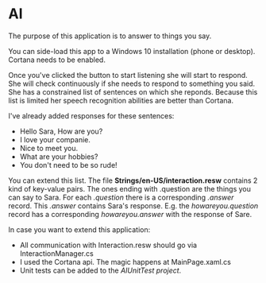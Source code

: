 <h1>AI</h1>

The purpose of this application is to answer to things you say.

You can side-load this app to a Windows 10 installation (phone or desktop). Cortana needs to be enabled.

Once you've clicked the button to start listening she will start to respond. 
She will check continuously if she needs to respond to something you said.
She has a constrained list of sentences on which she reponds. Because this list is limited her speech recognition abilities are better than Cortana.

I've already added responses for these sentences:
<ul>
<li>Hello Sara, How are you?</li>
<li>I love your companie.</li>
<li>Nice to meet you.</li> 
<li>What are your hobbies?</li>
<li>You don't need to be so rude!</li>
</ul>

You can extend this list.
The file <b>Strings/en-US/interaction.resw</b> contains 2 kind of key-value pairs. The ones ending with .question are the things
you can say to Sara.
For each <i>.question</i> there is a corresponding <i>.answer</i> record. This <i>.answer</i> contains Sara's response.
E.g. the <i>howareyou.question</i> record has a corresponding <i>howareyou.answer</i> with the response of Sare.

In case you want to extend this application:
<ul>
<li>All communication with Interaction.resw should go via InteractionManager.cs</li>
<li>I used the Cortana api. The magic happens at MainPage.xaml.cs</li>
<li>Unit tests can be added to the <i>AIUnitTest project</i>.</li>
</ul>


